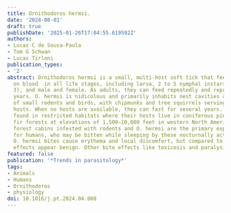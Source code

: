 ```yaml
---
title: Ornithodoros hermsi.
date: '2024-08-01'
draft: true
publishDate: '2025-01-26T17:04:55.619592Z'
authors:
- Lucas C de Sousa-Paula
- Tom G Schwan
- Lucas Tirloni
publication_types:
- '2'
abstract: Ornithodoros hermsi is a small, multi-host soft tick that feeds rapidly
  on blood  in all life stages, including larva, 2 to 5 nymphal instars (primarily
  3), and male and female. As adults, they can feed repeatedly and reproduce for many
  years. O. hermsi is nidicolous and primarily inhabits nest cavities and burrows
  of small rodents and birds, with chipmunks and tree squirrels serving as its primary
  hosts. When no hosts are available, they can fast for several years. O. hermsi is
  found in restricted habitats where their hosts live in coniferous pine and Douglass
  fir forests at elevations of 1,500–10,000 feet in western North America. Rustic
  forest cabins infested with rodents and O. hermsi are the primary exposure sites
  for humans, who may be bitten while sleeping by these nocturnally active ticks.
  O. hermsi bites cause erythema and local discomfort, but compared to other species,
  effects appear benign. Other bite effects like toxicosis and paralysis remain unknown.
featured: false
publication: '*Trends in parasitology*'
tags:
- Animals
- Humans
- Ornithodoros
- physiology
doi: 10.1016/j.pt.2024.04.008
---
```


